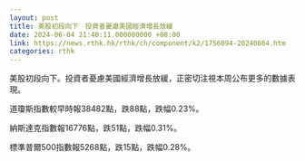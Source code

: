```yaml
---
layout: post
title: 美股初段向下　投資者憂慮美國經濟增長放緩
date: 2024-06-04 21:40:11.000000000 +08:00
link: https://news.rthk.hk/rthk/ch/component/k2/1756094-20240604.htm
categories: rthk
---
```


美股初段向下。投資者憂慮美國經濟增長放緩，正密切注視本周公布更多的數據表現。

道瓊斯指數較早時報38482點，跌88點，跌幅0.23%。

納斯達克指數報16776點，跌51點，跌幅0.31%。

標準普爾500指數報5268點，跌15點，跌幅0.28%。
